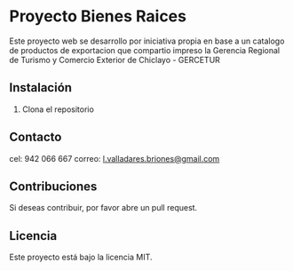 # Proyecto Bienes Raices

Este proyecto web se desarrollo por iniciativa propia en base a un catalogo de productos de exportacion que compartio impreso la Gerencia Regional de Turismo y Comercio Exterior de Chiclayo - GERCETUR

## Instalación

1. Clona el repositorio

## Contacto
cel: 942 066 667
correo: l.valladares.briones@gmail.com

## Contribuciones

Si deseas contribuir, por favor abre un pull request.

## Licencia

Este proyecto está bajo la licencia MIT.
